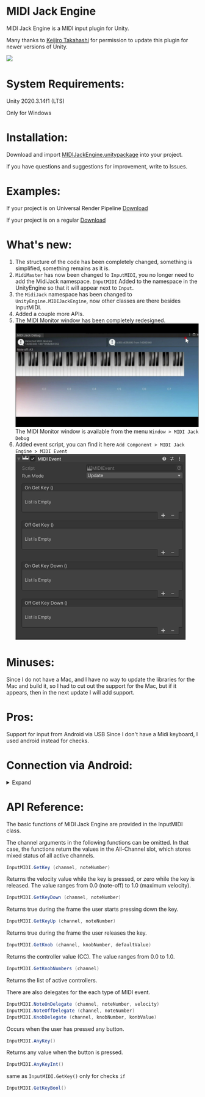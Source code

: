 # MIDI Jack Engine
MIDI Jack Engine is a MIDI input plugin for Unity.

Many thanks to [Keijiro Takahashi](https://github.com/keijiro) for permission to update this plugin for newer versions of Unity.

![](Resource/view2.gif)

# System Requirements:
Unity 2020.3.14f1 (LTS)

Only for Windows
# Installation:
Download and import [MIDIJackEngine.unitypackage](https://github.com/ARtronClassicStudio/MidiJackEngine/releases/download/2021V/MIDIJackEngine.unitypackage) into your project.

if you have questions and suggestions for improvement, write to Issues.

# Examples:
If your project is on Universal Render Pipeline [Download](https://github.com/ARtronClassicStudio/MidiJackEngine/releases/download/2021V/ForUniversalRenderPipeline.unitypackage)

If your project is on a regular [Download](https://github.com/ARtronClassicStudio/MidiJackEngine/releases/download/2021V/ForStandardRender.unitypackage)


# What's new:
1. The structure of the code has been completely changed, something is simplified, something remains as it is.
2. ```MidiMaster``` has now been changed to ```InputMIDI```, you no longer need to add the MidiJack namespace. ```InputMIDI``` Added to the namespace in the UnityEngine so that it will appear next to ```Input```.
3. the ```MidiJack``` namespace has been changed to ```UnityEngine.MIDIJackEngine```, now other classes are there besides InputMIDI.
4. Added a couple more APIs.
5. The MIDI Monitor window has been completely redesigned. ![](Resource/view.gif)
The MIDI Monitor window is available from the menu ```Window > MIDI Jack Debug```
6. Added event script, you can find it here `Add Component > MIDI Jack Engine > MIDI Event` ![](Resource/view2.PNG)


# Minuses:
Since I do not have a Mac, and I have no way to update the libraries for the Mac and build it, so I had to cut out the support for the Mac, but if it appears, then in the next update I will add support.

# Pros:
Support for input from Android via USB
Since I don't have a Midi keyboard, I used android instead for checks.

# Connection via Android:
<details>
<summary>Expand</summary>

1. Download app from Play Market: [Download](https://play.google.com/store/apps/details?id=com.dreamhoundstudios.keyboard) 
  If you see that this application has been deleted in the Play Market, then you can always download it [here](https://github.com/ARtronClassicStudio/MidiJackEngine/releases/download/2021V/MIDI.Keyboard.apk)
2. Press USB mode selection:

![](Resource/0.jpg)

3. In the settings USB turn on the MIDI:
  
![](Resource/1.jpg)
  
4. Go to the application and click on the output icon and select your device:

![](Resource/2.jpg)
![](Resource/3.jpg)
 
5. Ready!
</details>

# API Reference:
The basic functions of MIDI Jack Engine are provided in the InputMIDI class.

The channel arguments in the following functions can be omitted. In that case, the functions return the values in the All-Channel slot, which stores mixed status of all active channels.
```C#
InputMIDI.GetKey (channel, noteNumber)
```
Returns the velocity value while the key is pressed, or zero while the key is released. The value ranges from 0.0 (note-off) to 1.0 (maximum velocity).
```C#
InputMIDI.GetKeyDown (channel, noteNumber)
```
Returns true during the frame the user starts pressing down the key.
```C#
InputMIDI.GetKeyUp (channel, noteNumber)
```
Returns true during the frame the user releases the key.
```C#
InputMIDI.GetKnob (channel, knobNumber, defaultValue)
```
Returns the controller value (CC). The value ranges from 0.0 to 1.0.
```C#
InputMIDI.GetKnobNumbers (channel)
```
Returns the list of active controllers.

There are also delegates for the each type of MIDI event.
```C#
InputMIDI.NoteOnDelegate (channel, noteNumber, velocity)
InputMIDI.NoteOffDelegate (channel, noteNumber)
InputMIDI.KnobDelegate (channel, knobNumber, konbValue)
```
Occurs when the user has pressed any button.
```C#
InputMIDI.AnyKey()
```
Returns any value when the button is pressed.
```C#
InputMIDI.AnyKeyInt()
```
same as ```InputMIDI.GetKey()``` only for checks ```if```
```C#
InputMIDI.GetKeyBool()
```
